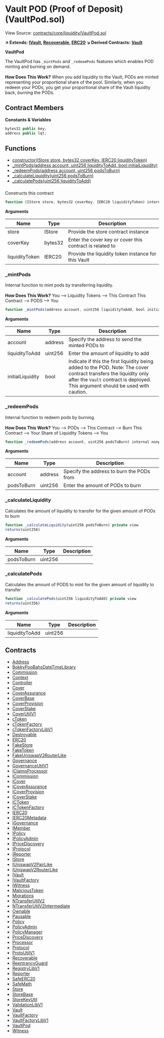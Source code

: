 # Vault POD (Proof of Deposit) (VaultPod.sol)

View Source: [contracts/core/liquidity/VaultPod.sol](../contracts/core/liquidity/VaultPod.sol)

**↗ Extends: [IVault](IVault.md), [Recoverable](Recoverable.md), [ERC20](ERC20.md)**
**↘ Derived Contracts: [Vault](Vault.md)**

**VaultPod**

The VaultPod has `_mintPods` and `_redeemPods` features which enables
 POD minting and burning on demand. <br /> <br />
 **How Does This Work?**
 When you add liquidity to the Vault,
 PODs are minted representing your proportional share of the pool.
 Similarly, when you redeem your PODs, you get your proportional
 share of the Vault liquidity back, burning the PODs.

## Contract Members
**Constants & Variables**

```js
bytes32 public key;
address public lqt;

```

## Functions

- [constructor(IStore store, bytes32 coverKey, IERC20 liquidityToken)](#)
- [_mintPods(address account, uint256 liquidityToAdd, bool initialLiquidity)](#_mintpods)
- [_redeemPods(address account, uint256 podsToBurn)](#_redeempods)
- [_calculateLiquidity(uint256 podsToBurn)](#_calculateliquidity)
- [_calculatePods(uint256 liquidityToAdd)](#_calculatepods)

### 

Constructs this contract

```js
function (IStore store, bytes32 coverKey, IERC20 liquidityToken) internal nonpayable ERC20 Recoverable 
```

**Arguments**

| Name        | Type           | Description  |
| ------------- |------------- | -----|
| store | IStore | Provide the store contract instance | 
| coverKey | bytes32 | Enter the cover key or cover this contract is related to | 
| liquidityToken | IERC20 | Provide the liquidity token instance for this Vault | 

### _mintPods

Internal function to mint pods by transferring liquidity. <br /> <br />
 **How Does This Work?**
 You --> Liquidity Tokens --> This Contract
 This Contract --> PODS --> You

```js
function _mintPods(address account, uint256 liquidityToAdd, bool initialLiquidity) internal nonpayable
```

**Arguments**

| Name        | Type           | Description  |
| ------------- |------------- | -----|
| account | address | Specify the address to send the minted PODs to | 
| liquidityToAdd | uint256 | Enter the amount of liquidity to add | 
| initialLiquidity | bool | Indicate if this the first liquidity being added to the POD.  Note: The cover contract transfers the liquidity only after the `Vault` contract is deployed.  This argument should be used with caution. | 

### _redeemPods

Internal function to redeem pods by burning. <br /> <br />
 **How Does This Work?**
 You --> PODs --> This Contract --> Burn
 This Contract --> Your Share of Liquidity Tokens --> You

```js
function _redeemPods(address account, uint256 podsToBurn) internal nonpayable
```

**Arguments**

| Name        | Type           | Description  |
| ------------- |------------- | -----|
| account | address | Specify the address to burn the PODs from | 
| podsToBurn | uint256 | Enter the amount of PODs to burn | 

### _calculateLiquidity

Calculates the amount of liquidity to transfer for the given amount of PODs to burn

```js
function _calculateLiquidity(uint256 podsToBurn) private view
returns(uint256)
```

**Arguments**

| Name        | Type           | Description  |
| ------------- |------------- | -----|
| podsToBurn | uint256 |  | 

### _calculatePods

Calculates the amount of PODS to mint for the given amount of liquidity to transfer

```js
function _calculatePods(uint256 liquidityToAdd) private view
returns(uint256)
```

**Arguments**

| Name        | Type           | Description  |
| ------------- |------------- | -----|
| liquidityToAdd | uint256 |  | 

## Contracts

* [Address](Address.md)
* [BokkyPooBahsDateTimeLibrary](BokkyPooBahsDateTimeLibrary.md)
* [Commission](Commission.md)
* [Context](Context.md)
* [Controller](Controller.md)
* [Cover](Cover.md)
* [CoverAssurance](CoverAssurance.md)
* [CoverBase](CoverBase.md)
* [CoverProvision](CoverProvision.md)
* [CoverStake](CoverStake.md)
* [CoverUtilV1](CoverUtilV1.md)
* [cToken](cToken.md)
* [cTokenFactory](cTokenFactory.md)
* [cTokenFactoryLibV1](cTokenFactoryLibV1.md)
* [Destroyable](Destroyable.md)
* [ERC20](ERC20.md)
* [FakeStore](FakeStore.md)
* [FakeToken](FakeToken.md)
* [FakeUniswapV2RouterLike](FakeUniswapV2RouterLike.md)
* [Governance](Governance.md)
* [GovernanceUtilV1](GovernanceUtilV1.md)
* [IClaimsProcessor](IClaimsProcessor.md)
* [ICommission](ICommission.md)
* [ICover](ICover.md)
* [ICoverAssurance](ICoverAssurance.md)
* [ICoverProvision](ICoverProvision.md)
* [ICoverStake](ICoverStake.md)
* [ICToken](ICToken.md)
* [ICTokenFactory](ICTokenFactory.md)
* [IERC20](IERC20.md)
* [IERC20Metadata](IERC20Metadata.md)
* [IGovernance](IGovernance.md)
* [IMember](IMember.md)
* [IPolicy](IPolicy.md)
* [IPolicyAdmin](IPolicyAdmin.md)
* [IPriceDiscovery](IPriceDiscovery.md)
* [IProtocol](IProtocol.md)
* [IReporter](IReporter.md)
* [IStore](IStore.md)
* [IUniswapV2PairLike](IUniswapV2PairLike.md)
* [IUniswapV2RouterLike](IUniswapV2RouterLike.md)
* [IVault](IVault.md)
* [IVaultFactory](IVaultFactory.md)
* [IWitness](IWitness.md)
* [MaliciousToken](MaliciousToken.md)
* [Migrations](Migrations.md)
* [NTransferUtilV2](NTransferUtilV2.md)
* [NTransferUtilV2Intermediate](NTransferUtilV2Intermediate.md)
* [Ownable](Ownable.md)
* [Pausable](Pausable.md)
* [Policy](Policy.md)
* [PolicyAdmin](PolicyAdmin.md)
* [PolicyManager](PolicyManager.md)
* [PriceDiscovery](PriceDiscovery.md)
* [Processor](Processor.md)
* [Protocol](Protocol.md)
* [ProtoUtilV1](ProtoUtilV1.md)
* [Recoverable](Recoverable.md)
* [ReentrancyGuard](ReentrancyGuard.md)
* [RegistryLibV1](RegistryLibV1.md)
* [Reporter](Reporter.md)
* [SafeERC20](SafeERC20.md)
* [SafeMath](SafeMath.md)
* [Store](Store.md)
* [StoreBase](StoreBase.md)
* [StoreKeyUtil](StoreKeyUtil.md)
* [ValidationLibV1](ValidationLibV1.md)
* [Vault](Vault.md)
* [VaultFactory](VaultFactory.md)
* [VaultFactoryLibV1](VaultFactoryLibV1.md)
* [VaultPod](VaultPod.md)
* [Witness](Witness.md)
